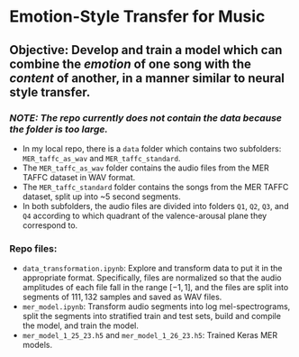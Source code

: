 # Emotion-Style Transfer for Music
## Objective: Develop and train a model which can combine the *emotion* of one song with the *content* of another, in a manner similar to neural style transfer.

### *NOTE: The repo currently does not contain the data because the folder is too large.*
* In my local repo, there is a `data` folder which contains two subfolders: `MER_taffc_as_wav` and `MER_taffc_standard`.
* The `MER_taffc_as_wav` folder contains the audio files from the MER TAFFC dataset in WAV format.
* The `MER_taffc_standard` folder contains the songs from the MER TAFFC dataset, split up into ~5 second segments.
* In both subfolders, the audio files are divided into folders `Q1`, `Q2`, `Q3`, and `Q4` according to which quadrant of the valence-arousal plane they correspond to.

### Repo files:
* `data_transformation.ipynb`: Explore and transform data to put it in the appropriate format. Specifically, files are normalized so that the audio amplitudes of each file fall in the range $[-1,1]$, and the files are split into segments of $111,132$ samples and saved as WAV files.
* `mer_model.ipynb`: Transform audio segments into log mel-spectrograms, split the segments into stratified train and test sets, build and compile the model, and train the model.
* `mer_model_1_25_23.h5` and `mer_model_1_26_23.h5`: Trained Keras MER models.
